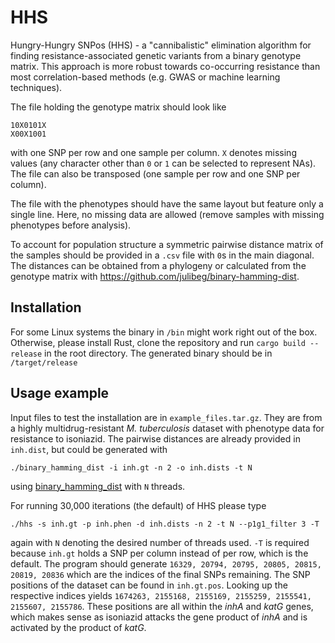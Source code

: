 # HHS

Hungry-Hungry SNPos (HHS) - a "cannibalistic" elimination algorithm for finding resistance-associated genetic variants 
from a binary genotype matrix. This approach is more robust towards co-occurring resistance than most 
correlation-based methods (e.g. GWAS or machine learning techniques). 

The file holding the genotype matrix should look like
```
10X0101X 
X00X1001
```

with one SNP per row and one sample per column. `X` denotes missing values (any character other than `0` or `1` can be
selected to represent NAs). The file can also be transposed (one sample per row and one SNP per column).

The file with the phenotypes should have the same layout but feature only a single line. Here, no missing data are 
allowed (remove samples with missing phenotypes before analysis).

To account for population structure a symmetric pairwise distance matrix of the samples should be provided 
in a `.csv` file with `0`s in the main diagonal. The distances can be obtained from a phylogeny or calculated 
from the genotype matrix with https://github.com/julibeg/binary-hamming-dist.

## Installation

For some Linux systems the binary in `/bin` might work right out of the box. Otherwise, please install Rust,
clone the repository and run `cargo build --release` in the root directory. The generated binary should be
in `/target/release`


## Usage example
Input files to test the installation are in `example_files.tar.gz`. They are from a highly multidrug-resistant *M. tuberculosis* dataset with phenotype data for resistance to isoniazid.
The pairwise distances are already provided in `inh.dist`, but could be generated with 
```
./binary_hamming_dist -i inh.gt -n 2 -o inh.dists -t N
```
using [binary_hamming_dist](https://github.com/julibeg/binary-hamming-dist) with `N` threads. 


For running 30,000 iterations (the default) of HHS please type 
```
./hhs -s inh.gt -p inh.phen -d inh.dists -n 2 -t N --p1g1_filter 3 -T
```
again with `N` denoting the desired number of threads used. 
`-T` is required because `inh.gt` holds a SNP per column instead of per row, which is the default.
The program should generate `16329, 20794, 20795, 20805, 20815, 20819, 20836` which are the indices of the final
SNPs remaining. The SNP positions of the dataset can be found in `inh.gt.pos`. Looking up the respective
indices yields `1674263, 2155168, 2155169, 2155259, 2155541, 2155607, 2155786`. These positions are all 
within the *inhA* and *katG* genes, which makes sense as isoniazid attacks the gene product of *inhA*
and is activated by the product of *katG*.
